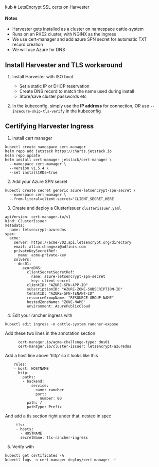 kub   # LetsEncrypt SSL certs on Harvester

#### Notes
- Harvester gets installed as a cluster on namespace cattle-system
- Runs on an RKE2 cluster, with NGINX as the ingress
- We use cert-manager and add azure SPN secret for automatic TXT record creation
- We will use Azure for DNS

## Install Harvester and TLS workaround
1. Install Harvester with ISO boot
   - Set a static IP or DHCP reservation
   - Create DNS record to match the name used during install
   - Store/save cluster passwords etc

2. In the kubeconfig, simply use the **IP address** for connection, OR use `--insecure-skip-tls-verify` in the kubeconfig

## Certifying Harvester Ingress
1. Install cert manager
```
kubectl create namespace cert-manager
helm repo add jetstack https://charts.jetstack.io
helm repo update
helm install cert-manager jetstack/cert-manager \
  --namespace cert-manager \
  --version v1.5.4 \
  --set installCRDs=true
```
2. Add your Azure SPN secret
```
kubectl create secret generic azure-letsencrypt-spn-secret \
  --namespace cert-manager \
  --from-literal=client-secret='CLIENT_SECRET_HERE' 
```

3. Create and deploy a ClusterIssuer `clusterissuer.yaml`
```
apiVersion: cert-manager.io/v1
kind: ClusterIssuer
metadata:
  name: letsencrypt-azuredns
spec:
  acme:
    server: https://acme-v02.api.letsencrypt.org/directory
    email: altan.changezi@adfinis.com
    privateKeySecretRef:
      name: acme-private-key
    solvers:
    - dns01:
        azureDNS:
          clientSecretSecretRef:
            name: azure-letsencrypt-spn-secret
            key: client-secret
          clientID: "AZURE-SPN-APP-ID"
          subscriptionID: "AZURE-ZONE-SUBSCRIPTION-ID"
          tenantID: "AZURE-SPN-TENANT-ID"
          resourceGroupName: "RESOURCE-GROUP-NAME"
          hostedZoneName: "ZONE-NAME"
          environment: AzurePublicCloud
```

4. Edit your rancher ingress with 
```
kubectl edit ingress -n cattle-system rancher-expose
```

Add these two lines in the annotation section
```
      cert-manager.io/acme-challenge-type: dns01
      cert-manager.io/cluster-issuer: letsencrypt-azuredns
```

Add a host line above 'http' so it looks like this
```
    rules:
    - host: HOSTNAME
      http:
        paths:
        - backend:
            service:
              name: rancher
              port:
                number: 80
          path: /
          pathType: Prefix
```

And add a tls section right under that, nested in spec
```
     tls:
     - hosts:
       - HOSTNAME
       secretName: tls-rancher-ingress

```
5. Verify with
```
kubectl get certificates -A
kubectl logs -n cert-manager deploy/cert-manager -f
```

